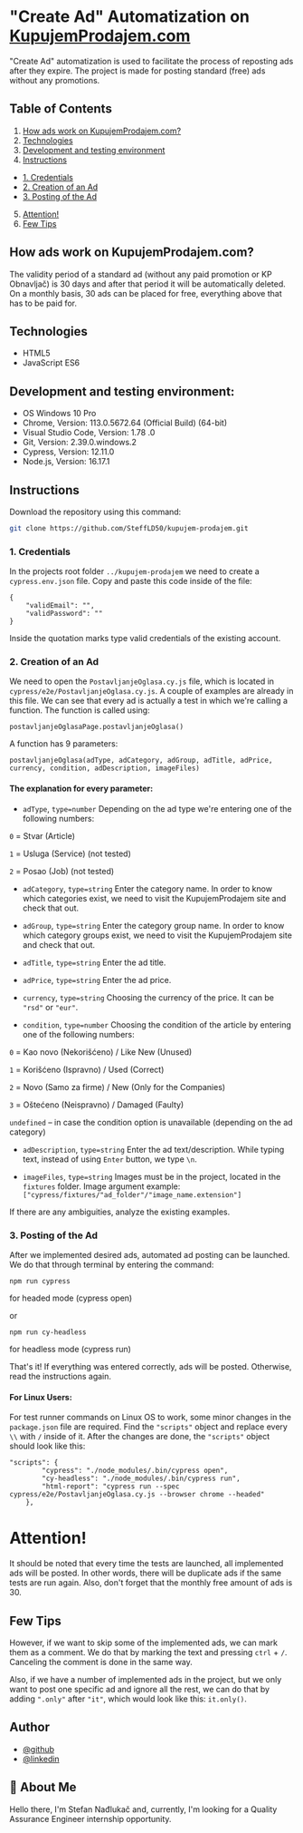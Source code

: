 # "Create Ad" Automatization on [KupujemProdajem.com](https://novi.kupujemprodajem.com/)

"Create Ad" automatization is used to facilitate the process of reposting ads after they expire. The project is made for posting standard (free) ads without any promotions.

## Table of Contents

1. [ How ads work on KupujemProdajem.com? ](#work)
2. [ Technologies ](#techno)
3. [ Development and testing environment ](#env)
4. [ Instructions ](#instructions)

-   [ 1. Credentials ](#credentials)
-   [ 2. Creation of an Ad ](#create)
-   [ 3. Posting of the Ad ](#usage)

5. [ Attention! ](#attention)
6. [ Few Tips ](#tips)

## How ads work on KupujemProdajem.com?

The validity period of a standard ad (without any paid promotion or KP Obnavljač) is 30 days and after that period it will be automatically deleted. On a monthly basis, 30 ads can be placed for free, everything above that has to be paid for.

## Technologies

-   HTML5
-   JavaScript ES6

## Development and testing environment:

-   OS Windows 10 Pro
-   Chrome, Version: 113.0.5672.64 (Official Build) (64-bit)
-   Visual Studio Code, Version: 1.78 .0
-   Git, Version: 2.39.0.windows.2
-   Cypress, Version: 12.11.0
-   Node.js, Version: 16.17.1

## Instructions

Download the repository using this command:

```bash
git clone https://github.com/SteffLD50/kupujem-prodajem.git
```

### 1. Credentials

In the projects root folder `../kupujem-prodajem` we need to create a `cypress.env.json` file. Copy and paste this code inside of the file:

```
{
    "validEmail": "",
    "validPassword": ""
}
```

Inside the quotation marks type valid credentials of the existing account.

### 2. Creation of an Ad

We need to open the `PostavljanjeOglasa.cy.js` file, which is located in `cypress/e2e/PostavljanjeOglasa.cy.js`. A couple of examples are already in this file. We can see that every ad is actually a test in which we're calling a function. The function is called using:

```
postavljanjeOglasaPage.postavljanjeOglasa()
```

A function has 9 parameters:

`postavljanjeOglasa(adType, adCategory, adGroup, adTitle, adPrice, currency, condition, adDescription, imageFiles)`

#### The explanation for every parameter:

-   `adType`, `type=number`
    Depending on the ad type we're entering one of the following numbers:

`0` = Stvar (Article)

`1` = Usluga (Service) (not tested)

`2` = Posao (Job) (not tested)

-   `adCategory`, `type=string`
    Enter the category name. In order to know which categories exist, we need to visit the KupujemProdajem site and check that out.

-   `adGroup`, `type=string`
    Enter the category group name. In order to know which category groups exist, we need to visit the KupujemProdajem site and check that out.

-   `adTitle`, `type=string`
    Enter the ad title.

-   `adPrice`, `type=string`
    Enter the ad price.

-   `currency`, `type=string`
    Choosing the currency of the price. It can be `"rsd"` or `"eur"`.

-   `condition`, `type=number`
    Choosing the condition of the article by entering one of the following numbers:

`0` = Kao novo (Nekorišćeno) / Like New (Unused)

`1` = Korišćeno (Ispravno) / Used (Correct)

`2` = Novo (Samo za firme) / New (Only for the Companies)

`3` = Oštećeno (Neispravno) / Damaged (Faulty)

`undefined` – in case the condition option is unavailable (depending on the ad category)

-   `adDescription`, `type=string`
    Enter the ad text/description. While typing text, instead of using `Enter` button, we type `\n`.

-   `imageFiles`, `type=string`
    Images must be in the project, located in the `fixtures` folder. Image argument example: `["cypress/fixtures/"ad_folder"/"image_name.extension"]`

If there are any ambiguities, analyze the existing examples.

### 3. Posting of the Ad

After we implemented desired ads, automated ad posting can be launched. We do that through terminal by entering the command:

```
npm run cypress
```

for headed mode (cypress open)

or

```
npm run cy-headless
```

for headless mode (cypress run)

That's it! If everything was entered correctly, ads will be posted. Otherwise, read the instructions again.

#### For Linux Users:

For test runner commands on Linux OS to work, some minor changes in the `package.json` file are required. Find the `"scripts"` object and replace every `\\` with `/` inside of it. After the changes are done, the `"scripts"` object should look like this:

```
"scripts": {
        "cypress": "./node_modules/.bin/cypress open",
        "cy-headless": "./node_modules/.bin/cypress run",
        "html-report": "cypress run --spec cypress/e2e/PostavljanjeOglasa.cy.js --browser chrome --headed"
    },
```

# Attention!

It should be noted that every time the tests are launched, all implemented ads will be posted. In other words, there will be duplicate ads if the same tests are run again. Also, don't forget that the monthly free amount of ads is 30.

## Few Tips

However, if we want to skip some of the implemented ads, we can mark them as a comment. We do that by marking the text and pressing `ctrl` + `/`. Canceling the comment is done in the same way.

Also, if we have a number of implemented ads in the project, but we only want to post one specific ad and ignore all the rest, we can do that by adding `".only"` after `"it"`, which would look like this: `it.only()`.

## Author

-   [@github](https://github.com/SteffLD50)
-   [@linkedin](https://www.linkedin.com/in/stefan-na%C4%91luka%C4%8D-205591267/)

## 🚀 About Me

Hello there, I'm Stefan Nađlukač and, currently, I'm looking for a Quality Assurance Engineer internship opportunity.
